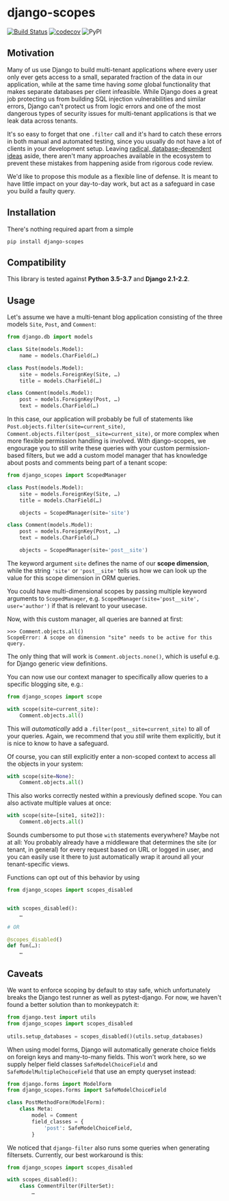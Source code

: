 django-scopes
=============

[![Build Status](https://travis-ci.com/raphaelm/django-scopes.svg?branch=master)](https://travis-ci.com/raphaelm/django-scopes) [![codecov](https://codecov.io/gh/raphaelm/django-scopes/branch/master/graph/badge.svg)](https://codecov.io/gh/raphaelm/django-scopes) ![PyPI](https://img.shields.io/pypi/v/django-scopes.svg)

Motivation
----------

Many of us use Django to build multi-tenant applications where every user only ever
gets access to a small, separated fraction of the data in our application, while
at the same time having *some* global functionality that makes separate databases per
client infeasible. While Django does a great job protecting us from building SQL
injection vulnerabilities and similar errors, Django can't protect us from logic
errors and one of the most dangerous types of security issues for multi-tenant
applications is that we leak data across tenants.

It's so easy to forget that one ``.filter`` call and it's hard to catch these errors
in both manual and automated testing, since you usually do not have a lot of clients
in your development setup. Leaving [radical, database-dependent ideas](https://github.com/bernardopires/django-tenant-schemas)
aside, there aren't many approaches available in the ecosystem to prevent these mistakes
from happening aside from rigorous code review.

We'd like to propose this module as a flexible line of defense. It is meant to have
little impact on your day-to-day work, but act as a safeguard in case you build a
faulty query.

Installation
------------

There's nothing required apart from a simple

	pip install django-scopes
	
Compatibility
-------------

This library is tested against **Python 3.5-3.7** and **Django 2.1-2.2**.

Usage
-----

Let's assume we have a multi-tenant blog application consisting of the three models ``Site``,
``Post``, and ``Comment``:

```python
from django.db import models

class Site(models.Model):
	name = models.CharField(…)

class Post(models.Model):
	site = models.ForeignKey(Site, …)
	title = models.CharField(…)

class Comment(models.Model):
	post = models.ForeignKey(Post, …)
	text = models.CharField(…)
```

In this case, our application will probably be full of statements like
``Post.objects.filter(site=current_site)``, ``Comment.objects.filter(post__site=current_site)``,
or more complex when more flexible permission handling is involved. With django-scopes, we
engourage you to still write these queries with your custom permission-based filters, but
we add a custom model manager that has knowledge about posts and comments being part of a
tenant scope:

```python
from django_scopes import ScopedManager

class Post(models.Model):
	site = models.ForeignKey(Site, …)
	title = models.CharField(…)

	objects = ScopedManager(site='site')

class Comment(models.Model):
	post = models.ForeignKey(Post, …)
	text = models.CharField(…)

	objects = ScopedManager(site='post__site')
```

The keyword argument ``site`` defines the name of our **scope dimension**, while the string
``'site'`` or ``'post__site'`` tells us how we can look up the value for this scope dimension
in ORM queries.

You could have multi-dimensional scopes by passing multiple keyword arguments to
``ScopedManager``, e.g. ``ScopedManager(site='post__site', user='author')`` if that is
relevant to your usecase.

Now, with this custom manager, all queries are banned at first:

	>>> Comment.objects.all()
	ScopeError: A scope on dimension "site" needs to be active for this query.

The only thing that will work is ``Comment.objects.none()``, which is useful e.g. for Django
generic view definitions.

You can now use our context manager to specifically allow queries to a specific blogging site,
e.g.:

```python
from django_scopes import scope

with scope(site=current_site):
	Comment.objects.all()
```

This will *automatically* add a ``.filter(post__site=current_site)`` to all of your queries.
Again, we recommend that you *still* write them explicitly, but it is nice to know to have a
safeguard.

Of course, you can still explicitly enter a non-scoped context to access all the objects in your
system:

```python
with scope(site=None):
	Comment.objects.all()
```

This also works correctly nested within a previously defined scope. You can also activate multiple
values at once:

```python
with scope(site=[site1, site2]):
	Comment.objects.all()
```

Sounds cumbersome to put those ``with`` statements everywhere? Maybe not at all: You probably
already have a middleware that determines the site (or tenant, in general) for every request
based on URL or logged in user, and you can easily use it there to just automatically wrap
it around all your tenant-specific views.

Functions can opt out of this behavior by using

```python
from django_scopes import scopes_disabled


with scopes_disabled():
    …

# OR

@scopes_disabled()
def fun(…):
    …
```

Caveats
-------

We want to enforce scoping by default to stay safe, which unfortunately
breaks the Django test runner as well as pytest-django. For now, we haven't found
a better solution than to monkeypatch it:

```python
from django.test import utils
from django_scopes import scopes_disabled
    
utils.setup_databases = scopes_disabled()(utils.setup_databases)
```

When using model forms, Django will automatically generate choice fields on foreign
keys and many-to-many fields. This won't work here, so we supply helper field
classes ``SafeModelChoiceField`` and ``SafeModelMultipleChoiceField`` that use an
empty queryset instead:

```python
from django.forms import ModelForm
from django_scopes.forms import SafeModelChoiceField

class PostMethodForm(ModelForm):
    class Meta:
        model = Comment
        field_classes = {
            'post': SafeModelChoiceField,
        }
```

We noticed that ``django-filter`` also runs some queries when generating filtersets.
Currently, our best workaround is this:

```python
from django_scopes import scopes_disabled

with scopes_disabled():
    class CommentFilter(FilterSet):
        …
```